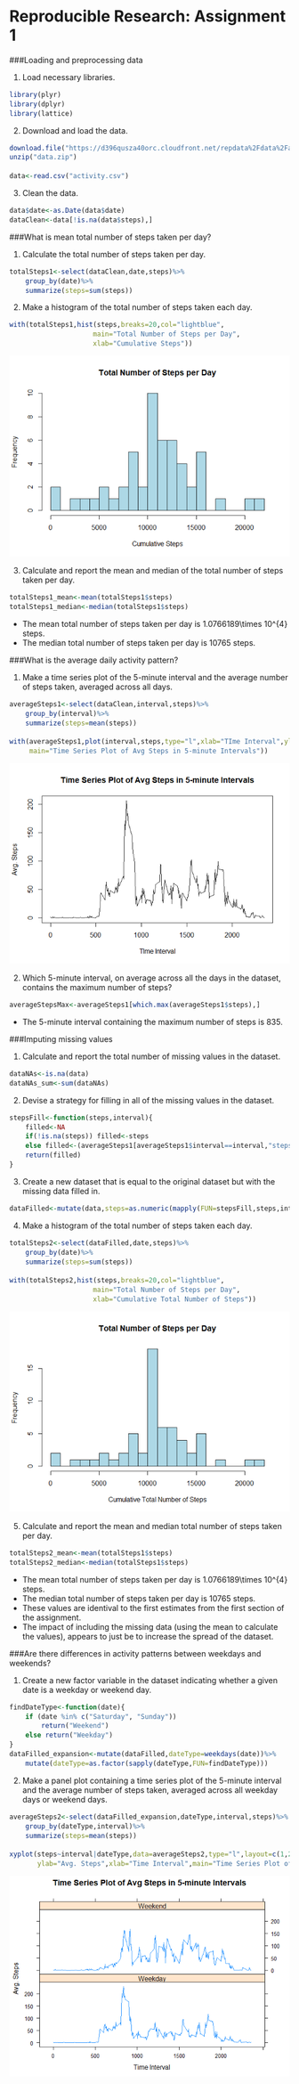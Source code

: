 Reproducible Research: Assignment 1
===================================

###Loading and preprocessing data

1. Load necessary libraries.

```r
library(plyr)
library(dplyr)
library(lattice)
```

2. Download and load the data.

```r
download.file("https://d396qusza40orc.cloudfront.net/repdata%2Fdata%2Factivity.zip","data.zip")
unzip("data.zip")

data<-read.csv("activity.csv")
```

3. Clean the data.

```r
data$date<-as.Date(data$date)
dataClean<-data[!is.na(data$steps),]
```


###What is mean total number of steps taken per day?

1. Calculate the total number of steps taken per day.

```r
totalSteps1<-select(dataClean,date,steps)%>%
    group_by(date)%>%
    summarize(steps=sum(steps))
```

2. Make a histogram of the total number of steps taken each day.

```r
with(totalSteps1,hist(steps,breaks=20,col="lightblue",
                     main="Total Number of Steps per Day", 
                     xlab="Cumulative Steps"))
```

![](PA1_template_files/figure-html/part2b-1.png)<!-- -->

3. Calculate and report the mean and median of the total number of steps taken per day.

```r
totalSteps1_mean<-mean(totalSteps1$steps)
totalSteps1_median<-median(totalSteps1$steps)
```

- The mean total number of steps taken per day is 1.0766189\times 10^{4} steps.
- The median total number of steps taken per day is 10765 steps.


###What is the average daily activity pattern?

1. Make a time series plot of the 5-minute interval and the average number of steps taken, averaged across all days.

```r
averageSteps1<-select(dataClean,interval,steps)%>%
    group_by(interval)%>%
    summarize(steps=mean(steps))

with(averageSteps1,plot(interval,steps,type="l",xlab="TIme Interval",ylab="Avg. Steps",
     main="Time Series Plot of Avg Steps in 5-minute Intervals"))
```

![](PA1_template_files/figure-html/part3a-1.png)<!-- -->

2. Which 5-minute interval, on average across all the days in the dataset, contains the maximum number of steps?

```r
averageStepsMax<-averageSteps1[which.max(averageSteps1$steps),]
```

- The 5-minute interval containing the maximum number of steps is 835.


###Imputing missing values

1. Calculate and report the total number of missing values in the dataset.

```r
dataNAs<-is.na(data)
dataNAs_sum<-sum(dataNAs)
```

2. Devise a strategy for filling in all of the missing values in the dataset.

```r
stepsFill<-function(steps,interval){
    filled<-NA
    if(!is.na(steps)) filled<-steps
    else filled<-(averageSteps1[averageSteps1$interval==interval,"steps"])
    return(filled)
}
```

3. Create a new dataset that is equal to the original dataset but with the missing data filled in.

```r
dataFilled<-mutate(data,steps=as.numeric(mapply(FUN=stepsFill,steps,interval)))
```

4. Make a histogram of the total number of steps taken each day.

```r
totalSteps2<-select(dataFilled,date,steps)%>%
    group_by(date)%>%
    summarize(steps=sum(steps))

with(totalSteps2,hist(steps,breaks=20,col="lightblue",
                     main="Total Number of Steps per Day", 
                     xlab="Cumulative Total Number of Steps"))
```

![](PA1_template_files/figure-html/part4d-1.png)<!-- -->

5. Calculate and report the mean and median total number of steps taken per day.

```r
totalSteps2_mean<-mean(totalSteps1$steps)
totalSteps2_median<-median(totalSteps1$steps)
```

- The mean total number of steps taken per day is 1.0766189\times 10^{4} steps.
- The median total number of steps taken per day is 10765 steps.
- These values are identival to the first estimates from the first section of the assignment.
- The impact of including the missing data (using the mean to calculate the values), appears to just be to increase the spread of the dataset.


###Are there differences in activity patterns between weekdays and weekends?

1. Create a new factor variable in the dataset indicating whether a given date is a weekday or weekend day.

```r
findDateType<-function(date){
    if (date %in% c("Saturday", "Sunday"))
        return("Weekend")
    else return("Weekday")
}
dataFilled_expansion<-mutate(dataFilled,dateType=weekdays(date))%>%
    mutate(dateType=as.factor(sapply(dateType,FUN=findDateType)))
```

2. Make a panel plot containing a time series plot of the 5-minute interval and the average number of steps taken, averaged across all weekday days or weekend days.

```r
averageSteps2<-select(dataFilled_expansion,dateType,interval,steps)%>%
    group_by(dateType,interval)%>%
    summarize(steps=mean(steps))

xyplot(steps~interval|dateType,data=averageSteps2,type="l",layout=c(1,2),
       ylab="Avg. Steps",xlab="Time Interval",main="Time Series Plot of Avg Steps in 5-minute Intervals")
```

![](PA1_template_files/figure-html/part5b-1.png)<!-- -->
